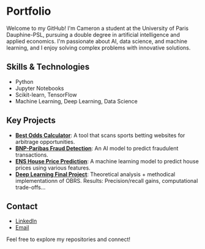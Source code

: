 # Portfolio
Welcome to my GitHub! I'm Cameron a student at the University of Paris Dauphine-PSL, pursuing a double degree in artificial intelligence and applied economics. I'm passionate about AI, data science, and machine learning, and I enjoy solving complex problems with innovative solutions.

## Skills & Technologies
- Python
- Jupyter Notebooks
- Scikit-learn, TensorFlow
- Machine Learning, Deep Learning, Data Science
  

## Key Projects

- **[Best Odds Calculator](https://github.com/cxmko/Best-Odds-Calculator)**: A tool that scans sports betting websites for arbitrage opportunities. 
- **[BNP-Paribas Fraud Detection](https://github.com/cxmko/BNP-Paribas-Fraud-Detection)**: An AI model to predict fraudulent transactions. 
- **[ENS House Price Prediction](https://github.com/cxmko/ENS-House-Price-Prediction)**: A machine learning model to predict house prices using various features.
- **[Deep Learning Final Project](https://github.com/cxmko/Deep-Learning-Final-Project)**: Theoretical analysis + methodical implementationn of OBRS. Results: Precision/recall gains, computational trade-offs...
  

## Contact
- [LinkedIn](https://www.linkedin.com/in/cameron-mouangue-a77a7225a/)
- [Email](mailto:cam.mouangue@gmail.com)

Feel free to explore my repositories and connect!
